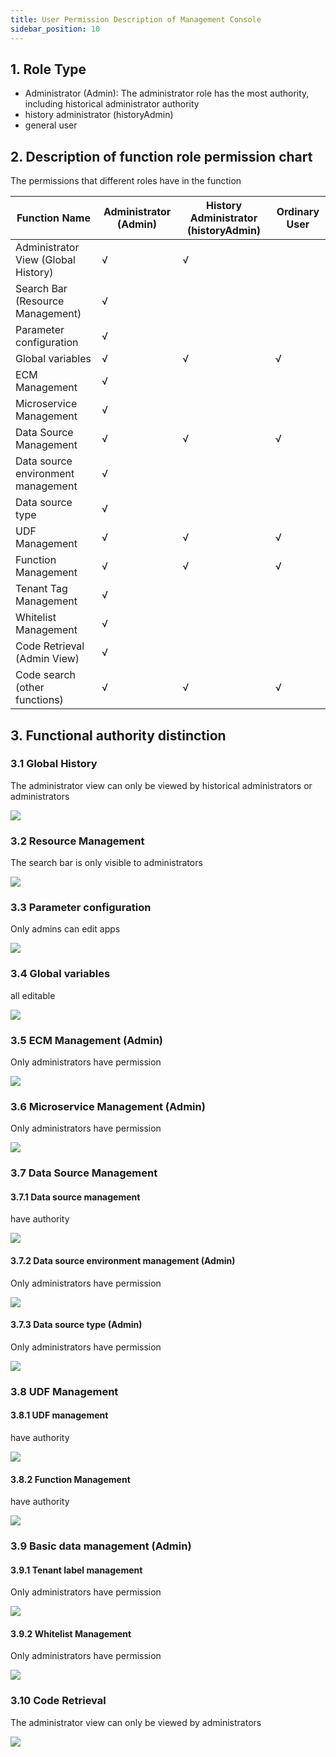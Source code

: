 ```yaml
---
title: User Permission Description of Management Console
sidebar_position: 10
---
```


## 1. Role Type

- Administrator (Admin): The administrator role has the most authority, including historical administrator authority
- history administrator (historyAdmin)
- general user

## 2. Description of function role permission chart

The permissions that different roles have in the function

| Function Name | Administrator (Admin) | History Administrator (historyAdmin) | Ordinary User |
| -------- | -------- | ----- |----- |
| Administrator View (Global History) | √ | √ | |
| Search Bar (Resource Management) | √ | | |
| Parameter configuration | √ | | |
| Global variables | √ | √ | √ |
| ECM Management | √ | | |
| Microservice Management | √ | | |
| Data Source Management | √ | √ | √ |
| Data source environment management | √ | | |
| Data source type | √ | | |
| UDF Management | √ | √ | √ |
| Function Management | √ | √ | √ |
| Tenant Tag Management | √ | | |
| Whitelist Management | √ | | |
| Code Retrieval (Admin View) | √ | | |
| Code search (other functions) | √ | √ | √ |

## 3. Functional authority distinction

### 3.1 Global History
The administrator view can only be viewed by historical administrators or administrators

![](/Images-en/management-desk/qhgly-img.png)

### 3.2 Resource Management

The search bar is only visible to administrators

![](/Images-zh/management-desk/sslkj-img.png)

### 3.3 Parameter configuration

Only admins can edit apps

![](/Images-zh/management-desk/glybj-img.png)

### 3.4 Global variables

all editable

![](/Images-zh/management-desk/jksy-img.png)

### 3.5 ECM Management (Admin)

Only administrators have permission

![](/Images-en/management-desk/ecmgl-img.png)

### 3.6 Microservice Management (Admin)

Only administrators have permission

![](/Images-en/management-desk/wfwgl-img.png)

### 3.7 Data Source Management

#### 3.7.1 Data source management

have authority

![](/Images-zh/management-desk/sou-img.png)

#### 3.7.2 Data source environment management (Admin)

Only administrators have permission

![](/Images-en/management-desk/hj-img.png)


#### 3.7.3 Data source type (Admin)

Only administrators have permission

![](/Images-zh/management-desk/pzx-img.png)

### 3.8 UDF Management

#### 3.8.1 UDF management

have authority

![](/Images-en/management-desk/udfgl-img.png)

#### 3.8.2 Function Management

have authority

![](/Images-zh/management-desk/fun-img.png)

### 3.9 Basic data management (Admin)

#### 3.9.1 Tenant label management

Only administrators have permission

![](/Images-zh/management-desk/zhbj-img.png)

#### 3.9.2 Whitelist Management

Only administrators have permission

![](/Images-zh/management-desk/bmdgl-img.png)

### 3.10 Code Retrieval

The administrator view can only be viewed by administrators

![](/Images-zh/management-desk/dmjs-img.png)